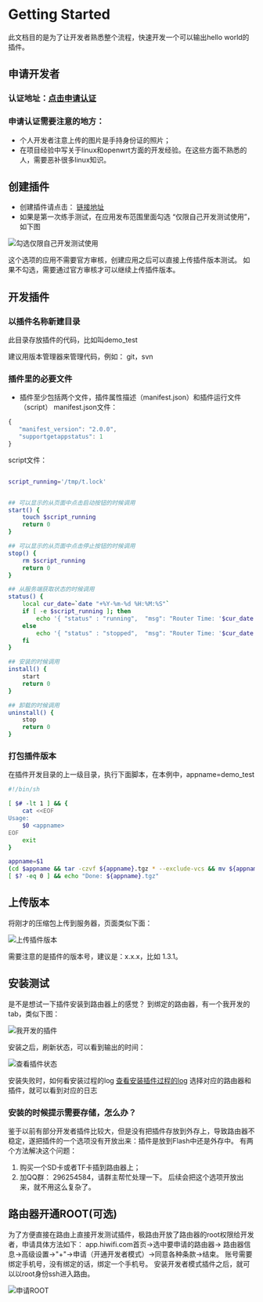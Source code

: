 # Getting Started
此文档目的是为了让开发者熟悉整个流程，快速开发一个可以输出hello world的插件。
## 申请开发者
### 认证地址：[点击申请认证](https://open.hiwifi.com/open.php?m=user&a=add)
### 申请认证需要注意的地方：
* 个人开发者注意上传的图片是手持身份证的照片；
* 在项目经验中写关于linux和openwrt方面的开发经验。在这些方面不熟悉的人，需要恶补很多linux知识。


## 创建插件
* 创建插件请点击： [链接地址](https://open.hiwifi.com/open.php?m=myapp&a=apply)
* 如果是第一次练手测试，在应用发布范围里面勾选 “仅限自己开发测试使用”，如下图

![勾选仅限自己开发测试使用](images/apply_for_self.png)

这个选项的应用不需要官方审核，创建应用之后可以直接上传插件版本测试。
如果不勾选，需要通过官方审核才可以继续上传插件版本。


## 开发插件
### 以插件名称新建目录
此目录存放插件的代码，比如叫demo_test

建议用版本管理器来管理代码，例如： git，svn

### 插件里的必要文件
* 插件至少包括两个文件，插件属性描述（manifest.json）和插件运行文件（script）
manifest.json文件：
```javascript
{
   "manifest_version": "2.0.0",
   "supportgetappstatus": 1
}
```

script文件：
```bash

script_running='/tmp/t.lock'


## 可以显示的从页面中点击启动按钮的时候调用
start() {
    touch $script_running
	return 0
}

## 可以显示的从页面中点击停止按钮的时候调用
stop() {
	rm $script_running
	return 0
}

## 从服务端获取状态的时候调用
status() {
    local cur_date=`date "+%Y-%m-%d %H:%M:%S"`
    if [ -e $script_running ]; then
        echo '{ "status" : "running",  "msg": "Router Time: '$cur_date'"}'
    else
        echo '{ "status" : "stopped",  "msg": "Router Time: '$cur_date'"}'
    fi	
}

## 安装的时候调用
install() {
	start
	return 0
}

## 卸载的时候调用
uninstall() {
	stop
	return 0
}

```
### 打包插件版本
在插件开发目录的上一级目录，执行下面脚本，在本例中，appname=demo_test
```bash
#!/bin/sh

[ $# -lt 1 ] && {
    cat <<EOF
Usage:
    $0 <appname>    
EOF
    exit
}

appname=$1
(cd $appname && tar -czvf ${appname}.tgz * --exclude-vcs && mv ${appname}.tgz ../)
[ $? -eq 0 ] && echo "Done: ${appname}.tgz"
```

## 上传版本
将刚才的压缩包上传到服务器，页面类似下面：

![上传插件版本](images/service_upload.png)

需要注意的是插件的版本号，建议是：x.x.x，比如 1.3.1。
## 安装测试

是不是想试一下插件安装到路由器上的感觉？ 到绑定的路由器，有一个我开发的tab，类似下图：

![我开发的插件](images/my_service.png)

安装之后，刷新状态，可以看到输出的时间：

![查看插件状态](images/demo_test_status.png)


安装失败时，如何看安装过程的log
[查看安装插件过程的log](https://open.hiwifi.com/open.php?m=myapp&a=myapplog)
选择对应的路由器和插件，就可以看到对应的日志

### 安装的时候提示需要存储，怎么办？
鉴于以前有部分开发者插件比较大，但是没有把插件存放到外存上，导致路由器不稳定，遂把插件的一个选项没有开放出来：插件是放到Flash中还是外存中。
有两个方法解决这个问题：
1. 购买一个SD卡或者TF卡插到路由器上；
2. 加QQ群： 296254584，请群主帮忙处理一下。
后续会把这个选项开放出来，就不用这么复杂了。


## 路由器开通ROOT(可选)
为了方便直接在路由上直接开发测试插件，极路由开放了路由器的root权限给开发者，申请具体方法如下：
app.hiwifi.com首页->选中要申请的路由器-> 路由器信息->高级设置->"+"->申请（开通开发者模式）->同意各种条款->结束。
账号需要绑定手机号，没有绑定的话，绑定一个手机号。
安装开发者模式插件之后，就可以以root身份ssh进入路由。

![申请ROOT](images/root_apply.png)
